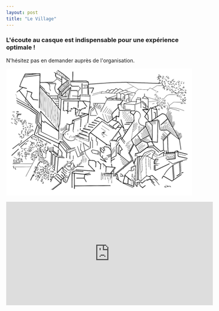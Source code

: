 ```yaml
---
layout: post
title: "Le Village"
---
```


### L'écoute au casque est indispensable pour une expérience optimale !
N'hésitez pas en demander auprès de l'organisation.

![Le Village](/assets/img/projects/LeVillage/LeVillage.jpg)

<CENTER>
<iframe width="560" height="280" src="https://www.bandlab.com/embed/shout/?id=11c2564a6470ea11a94c0003ffd19c0f_a7e523751dff4509b12030fc2c779660" frameborder="0" allowfullscreen></iframe>
</CENTER>
